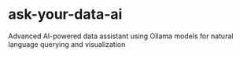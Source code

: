 # ask-your-data-ai
Advanced AI-powered data assistant using Ollama models for natural language querying and visualization
